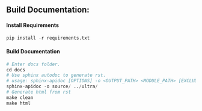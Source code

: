 ## Build Documentation:



#### Install Requirements

```python
pip install -r requirements.txt
```



#### Build Documentation

```python
# Enter docs folder.
cd docs
# Use sphinx autodoc to generate rst.
# usage: sphinx-apidoc [OPTIONS] -o <OUTPUT_PATH> <MODULE_PATH> [EXCLUDE_PATTERN,...]
sphinx-apidoc -o source/ ../ultra/
# Generate html from rst
make clean
make html
```

